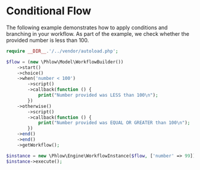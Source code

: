 # Conditional Flow
The following example demonstrates how to apply conditions and branching in your workflow. As part of the example, we check whether the provided number is less than 100.

``` php
require __DIR__.'/../vendor/autoload.php';

$flow = (new \Phlow\Model\WorkflowBuilder())
    ->start()
    ->choice()
    ->when('number < 100')
        ->script()
        ->callback(function () {
            print("Number provided was LESS than 100\n");
        })
    ->otherwise()
        ->script()
        ->callback(function () {
            print("Number provided was EQUAL OR GREATER than 100\n");
        })
    ->end()
    ->end()
    ->getWorkflow();

$instance = new \Phlow\Engine\WorkflowInstance($flow, ['number' => 99]);
$instance->execute();
``` 